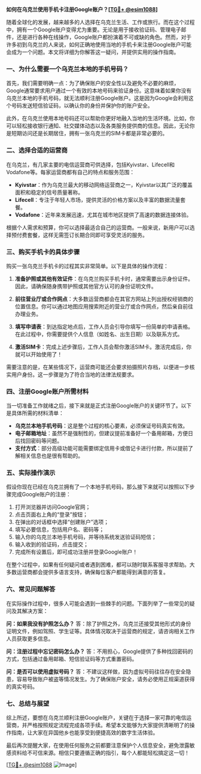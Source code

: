 **如何在乌克兰使用手机卡注册Google账户？[[TG💪+ @esim1088](https://t.me/s/esim1088)]**

随着全球化的发展，越来越多的人选择在乌克兰生活、工作或旅行。而在这个过程中，拥有一个Google账户变得尤为重要。无论是用于接收验证码、管理电子邮件，还是进行各种在线操作，Google账户都扮演着不可或缺的角色。然而，对于许多初到乌克兰的人来说，如何正确地使用当地的手机卡来注册Google账户可能会成为一个问题。本文将详细为你解答这一疑问，并提供实用的操作指南。

### 一、为什么需要一个乌克兰本地的手机号码？

首先，我们需要明确一点：为了确保账户的安全性以及避免不必要的麻烦，Google通常要求用户通过一个有效的本地号码来验证身份。这意味着如果你没有乌克兰本地的手机号码，就无法顺利注册Google账户。这是因为Google会利用这个号码发送短信验证码，以确认你的身份并保护你的账户安全。

此外，在乌克兰使用本地号码还可以帮助你更好地融入当地的生活环境。比如，你可以轻松接收银行通知、社交媒体动态以及各类服务提供商的信息。因此，无论你是短期访问还是长期居住，拥有一张乌克兰的SIM卡都是非常必要的。

### 二、选择合适的运营商

在乌克兰，有几家主要的电信运营商可供选择，包括Kyivstar、Lifecell和Vodafone等。每家运营商都有自己的特点和服务范围：

- **Kyivstar**：作为乌克兰最大的移动网络运营商之一，Kyivstar以其广泛的覆盖面积和稳定的信号质量著称。
- **Lifecell**：专注于年轻人市场，提供灵活的价格方案以及丰富的数据流量套餐。
- **Vodafone**：近年来发展迅速，尤其在城市地区提供了高速的数据连接体验。

根据个人需求和预算，你可以选择最适合自己的运营商。一般来说，新用户可以选择预付费套餐，这样无需签订长期合同即可享受灵活的服务。

### 三、购买手机卡的具体步骤

购买一张乌克兰手机卡的过程其实非常简单。以下是具体的操作流程：

1. **准备护照或其他有效证件**：在乌克兰购买手机卡时，通常需要出示身份证件。因此，请确保随身携带护照或其他官方认可的身份证明文件。

2. **前往营业厅或合作网点**：大多数运营商都会在其官方网站上列出授权经销商的位置信息。你可以通过地图应用搜索附近的营业厅或合作网点，然后亲自前往办理业务。

3. **填写申请表**：到达指定地点后，工作人员会引导你填写一份简单的申请表格。在此过程中，你需要提供个人信息（如姓名、出生日期）以及联系方式。

4. **激活SIM卡**：完成上述步骤后，工作人员会帮你激活SIM卡。激活完成后，你就可以开始使用了！

需要注意的是，在某些情况下，运营商可能还会要求拍摄照片存档，以便进一步核实用户身份。这一步骤是为了符合当地的法律法规要求。

### 四、注册Google账户所需材料

当一切准备工作就绪之后，接下来就是正式注册Google账户的关键环节了。以下是具体所需的材料清单：

- **乌克兰本地手机号码**：这是整个过程的核心要素，必须保证号码真实有效。
- **电子邮箱地址**：虽然不是强制性的，但建议提前准备好一个备用邮箱，方便日后找回密码等问题。
- **支付方式**：部分高级功能可能需要绑定信用卡或借记卡进行付款，所以提前了解相关信息也是很有帮助的。

### 五、实际操作演示

假设你现在已经在乌克兰拥有了一个本地手机号码，那么接下来就可以按照以下步骤完成Google账户的注册：

1. 打开浏览器并访问Google官网；
2. 点击页面右上角的“登录”按钮；
3. 在弹出的对话框中选择“创建账户”选项；
4. 填写必要信息，包括用户名、密码等；
5. 输入你的乌克兰本地手机号码，并等待系统发送验证码短信；
6. 输入收到的验证码，点击提交；
7. 完成所有设置后，即可成功注册并登录Google账户！

在整个过程中，如果有任何疑问或者遇到困难，都可以随时联系客服寻求帮助。大多数运营商都会提供多语言支持，确保每位客户都能得到满意的答复。

### 六、常见问题解答

在实际操作过程中，很多人可能会遇到一些棘手的问题。下面列举了一些常见的疑问及其解决方案：

**问：如果我没有护照怎么办？**
答：除了护照之外，乌克兰还接受其他形式的身份证明文件，例如驾照、学生证等。具体情况取决于运营商的规定，请咨询相关工作人员获取更多信息。

**问：注册过程中忘记密码怎么办？**
答：不用担心，Google提供了多种找回密码的方式，包括通过备用邮箱、短信验证码等方式重置密码。

**问：是否可以使用虚拟号码？**
答：不建议这样做，因为虚拟号码往往存在安全隐患，容易导致账户被盗等情况发生。为了确保账户安全，请务必使用正规渠道获得的真实号码。

### 七、总结与展望

综上所述，要想在乌克兰顺利注册Google账户，关键在于选择一家可靠的电信运营商，并严格按照规定流程完成各项手续。希望本文能够为大家提供清晰明了的操作指南，让大家在异国他乡也能享受到便捷高效的数字生活体验。

最后再次提醒大家，在使用任何服务之前都要注意保护个人信息安全，避免泄露敏感资料给不可信来源。相信只要遵循正确的指引，每个人都能轻松搞定这一切！

[[TG💪+ @esim1088](https://t.me/s/esim1088) ![Image](https://i.postimg.cc/4NQfJmqS/Snipaste-2025-05-13-00-14-12.png)]